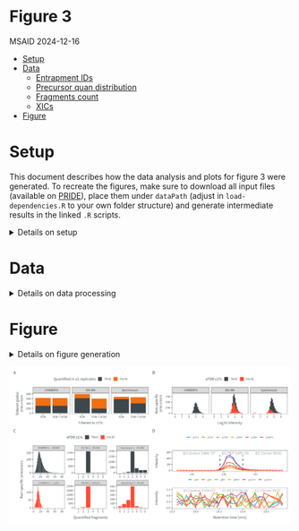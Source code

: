 # Figure 3
MSAID
2024-12-16

- [Setup](#setup)
- [Data](#data)
  - [Entrapment IDs](#entrapment-ids)
  - [Precursor quan distribution](#precursor-quan-distribution)
  - [Fragments count](#fragments-count)
  - [XICs](#xics)
- [Figure](#figure)

# Setup

This document describes how the data analysis and plots for figure 3
were generated. To recreate the figures, make sure to download all input
files (available on
[PRIDE](https://www.ebi.ac.uk/pride/archive?keyword=PXD053241)), place
them under `dataPath` (adjust in `load-dependencies.R` to your own
folder structure) and generate intermediate results in the linked `.R`
scripts.

<details>
<summary>
Details on setup
</summary>

``` r
suppressMessages(source(here::here("scripts/load-dependencies.R")))
msaid_quantified <- c("TRUE" = msaid_darkgray, "FALSE" = msaid_orange)
msaid_eFDR <- c("TRUE" = msaid_darkgray, "FALSE" = msaid_red)

path <- file.path(here::here(), "figure-3")
figurePath <- file.path(dataPath, "data/figure-3")
```

</details>

# Data

<details>
<summary>
Details on data processing
</summary>

## Entrapment IDs

R code to generate input file
`figure-3A-entrapment.csv`[figure-3C-fragment-counting-prep.R](figure-3C-fragment-counting-prep.R)
and [figure-3A-entrapment-barplot.R](figure-3A-entrapment-barplot.R)

``` r
dtFdr <- fread(file.path(figurePath, "figure-3A-entrapment.csv"))
setnames(dtFdr, c("SOFTWARE", "CONDITION_MIN2_QUAN_FDR", "Survive 1%", "# of precursors in dataset"),
         c("software", "condMin2", "fdrType", "N"))
dtFdr[, fdrType := factor(fdrType, c("FDR", "eFDR"), c("FDR", "FDR + eFDR"))]
softwareLevels <- c("CHIMERYS", "DIA-NN", "SPECTRONAUT", "SPECTRONAUT_FILTERED")
softwareLabels <- c("CHIMERYS", "DIA-NN", "Spectronaut", "Spectronaut\n(curated)")
dtFdr[, software := factor(software, softwareLevels, softwareLabels)]
dtFdr[, isMin2 := factor(condMin2==2, c(T, F))]
dtFdr <- dtFdr[software %in% softwareLabels[1:3]]

dtFdr[, sum(N), keyby = .(software, fdrType, isMin2)]
```

    Key: <software, fdrType, isMin2>
           software    fdrType isMin2    V1
             <fctr>     <fctr> <fctr> <int>
     1:    CHIMERYS        FDR   TRUE 30469
     2:    CHIMERYS        FDR  FALSE 32012
     3:    CHIMERYS FDR + eFDR   TRUE 30324
     4:    CHIMERYS FDR + eFDR  FALSE 31808
     5:      DIA-NN        FDR   TRUE 61717
     6:      DIA-NN        FDR  FALSE 17509
     7:      DIA-NN FDR + eFDR   TRUE 18670
     8:      DIA-NN FDR + eFDR  FALSE 41126
     9: Spectronaut        FDR   TRUE 58029
    10: Spectronaut        FDR  FALSE  9678
    11: Spectronaut FDR + eFDR   TRUE 40610
    12: Spectronaut FDR + eFDR  FALSE 25613

``` r
p_eFdr <- ggplot(dtFdr, aes(x=fdrType, y=N, fill=isMin2)) +
  geom_bar(stat = "identity", position = position_stack(reverse = T)) +
  facet_grid(cols = vars(software)) +
  scale_y_continuous(labels = label_number(scale_cut = cut_short_scale())) +
  scale_fill_manual("Quantified in ≥2 replicates", values = msaid_quantified) +
  theme(legend.position = "top") +
  xlab("Filtered to ≤1%") + ylab("Dataset global\nprecursors")

round(dtFdr[software == 'CHIMERYS' & fdrType == 'FDR' & 
              condMin2 == 2, sum(N)] /
        dtFdr[software == 'CHIMERYS' & fdrType == 'FDR', sum(N)] * 100, 0)
```

    [1] 49

``` r
round(dtFdr[software == 'CHIMERYS' & fdrType == 'FDR + eFDR' & 
              condMin2 == 2, sum(N)] /
        dtFdr[software == 'CHIMERYS' & fdrType == 'FDR + eFDR', sum(N)] * 100, 0)
```

    [1] 49

``` r
round(dtFdr[software == 'Spectronaut' & fdrType == 'FDR' & 
              condMin2 == 2, sum(N)] /
        dtFdr[software == 'Spectronaut' & fdrType == 'FDR', sum(N)] * 100, 0)
```

    [1] 86

``` r
round(dtFdr[software == 'Spectronaut' & fdrType == 'FDR + eFDR' & 
              condMin2 == 2, sum(N)] /
        dtFdr[software == 'Spectronaut' & fdrType == 'FDR + eFDR', sum(N)] * 100, 0)
```

    [1] 61

``` r
round(dtFdr[software == 'DIA-NN' & fdrType == 'FDR' & 
              condMin2 == 2, sum(N)] /
        dtFdr[software == 'DIA-NN' & fdrType == 'FDR', sum(N)] * 100, 0)
```

    [1] 78

``` r
round(dtFdr[software == 'DIA-NN' & fdrType == 'FDR + eFDR' & 
              condMin2 == 2, sum(N)] /
        dtFdr[software == 'DIA-NN' & fdrType == 'FDR + eFDR', sum(N)] * 100, 0)
```

    [1] 31

## Precursor quan distribution

[R code to generate input file
`figure-3B-quan.csv`](figure-3A-entrapment-barplot.R)

``` r
dtQuanPrec <- fread(file.path(figurePath, "figure-3B-quan.csv"))
softwareLevels <- c("CHIMERYS", "DIA-NN", "SPECTRONAUT", "SPECTRONAUT_FILTERED")
softwareLabels <- c("CHIMERYS", "DIA-NN", "Spectronaut", "Spectronaut\n(curated)")
dtQuanPrec[, SOFTWARE := factor(SOFTWARE, softwareLevels, softwareLabels)]
dtQuanPrec[SOFTWARE != "CHIMERYS", ENTRAPMENT_Q_VALUE := ENTRAPMENT_Q_VALUE_1]
dtQuanPrec[, isEfdr001 := factor(ENTRAPMENT_Q_VALUE <= 0.01, c(T, F))]
dtQuanPrec <- dtQuanPrec[Q_VALUE<=0.01 & SOFTWARE %in% softwareLabels[1:3]]

p_quanPrec <- ggplot(dtQuanPrec, aes(x=log10(QUAN), fill=isEfdr001)) +
  geom_histogram(binwidth = 0.25) +
  facet_grid(cols = vars(SOFTWARE)) +
  scale_x_continuous(breaks = breaks_extended(7)) +
  scale_y_continuous(labels = label_number(scale_cut = cut_short_scale())) +
  scale_fill_manual("eFDR ≤1%", values = msaid_eFDR) +
  theme(legend.position = "top") +
  xlab("Log10 intensity") + ylab("Run-specific\nprecursors")
```

## Fragments count

R code to generate input file
`figure-3C-fragments.csv`[figure-3C-fragment-counting-prep.R](figure-3C-fragment-counting-prep.R)
and [figure-3C-fragment-counting.R](figure-3C-fragment-counting.R)

``` r
dtFragCount <- fread(file.path(figurePath, "figure-3C-fragments.csv"))
softwareLabels <- c("CHIMERYS", "DIA-NN", "Spectronaut")
dtFragCount[, SOFTWARE := factor(SOFTWARE, softwareLabels)]
facetLabels <- dtFragCount[order(-isEfdr), unique(facetLabel)]
dtFragCount[, facetLabel := factor(facetLabel, facetLabels)]
dtFragCount[, isEfdr := factor(isEfdr, c(TRUE, FALSE))]

p_fragQuan <- ggplot(dtFragCount, aes(x=FRAGS, y=N, fill=isEfdr)) +
  geom_bar(stat = "identity") +
  facet_wrap(~ facetLabel, scales = "free") +
  scale_fill_manual("eFDR ≤1%", values = msaid_eFDR) +
  scale_y_continuous(labels = label_number(scale_cut = cut_short_scale())) +
  scale_x_continuous(breaks = pretty_breaks(n = 6)) +
  xlab("Quantified fragments") + ylab("Run-specific precursors") +
  theme(legend.position = "top", strip.text = element_text(size=4))
```

## XICs

[R code to generate input files `figure-3D-xic-good.csv` and
`figure-3D-xic-bad.csv`](figure-3D-xics.R)

``` r
xicGood <- fread(file.path(figurePath, "figure-3D-xic-good.csv"))

IonLabelGoodLevels <- xicGood[, unique(IonLabel)][1L:6L]
IonLabelGoodLevelsLabel <- gsub("^\\[\\[(.*)\\].*\\]$", "\\1", IonLabelGoodLevels)
xicGood[, IonLabel := factor(IonLabel, IonLabelGoodLevels, IonLabelGoodLevelsLabel)]
rtGood <- xicGood[, c(unique(EG.StartRT), unique(EG.EndRT))]
labelGood <-
  paste0("EG.Qvalue ", format(unique(xicGood$Q_VALUE), digits = 3), "        ",
         "EG.PEP ", format(3.972671e-05, digits = 3), "        ",
         "EG.Cscore ", format(unique(xicGood$SVMSCORE), digits = 4))

p_xic_good <- ggplot(xicGood, aes(x=RT, y=Intensity, color=IonLabel)) +
  geom_line() +
  geom_point(size = 0.25) +
  annotate("line", x = rtGood[1], y = c(0, max(xicGood$Intensity)),
           linetype = "dashed", color = msaid_darkgray) +
  annotate("line", x = rtGood[2], y = c(0, max(xicGood$Intensity)),
           linetype = "dashed", color = msaid_darkgray) +
  scale_y_continuous(labels = label_number(scale_cut = cut_short_scale()),
                     limits = c(0, max(xicGood$Intensity)*1.25)) +
  scale_color_manual(NULL, values = msaid_col) +
  xlab(NULL) + ylab("Intensity") +
  annotate("text", x=mean(xicGood$RT), y=max(xicGood$Intensity)*1.25*0.9, hjust=0.475,
           label = labelGood, family="Montserrat Light", color=msaid_darkgray, size=6/.pt) +
  guides("color" = guide_legend(nrow = 1)) +
  theme(legend.position = "top", plot.background = element_rect("transparent", NA))


xicEmpty <- fread(file.path(figurePath, "figure-3D-xic-bad.csv"))

IonLabelEmptyLevels <- xicEmpty[, unique(IonLabel)][c(3, 4, 5, 6, 1, 2)]
IonLabelEmptyLevelsLabel <- gsub("^\\[\\[(.*)\\].*\\]$", "\\1", IonLabelEmptyLevels)
xicEmpty[, IonLabel := factor(IonLabel, IonLabelEmptyLevels, IonLabelEmptyLevelsLabel)]
rtEmpty <- xicEmpty[, c(unique(EG.StartRT), unique(EG.EndRT))]
labelEmpty <-
  paste0("EG.Qvalue ", format(unique(xicEmpty$Q_VALUE), digits = 3), "        ",
         "EG.PEP ", format(9.172532e-05, digits = 3), "        ",
         "EG.Cscore ", format(unique(xicEmpty$SVMSCORE), digits = 4))

p_xic_empty <- ggplot(xicEmpty, aes(x=RT, y=Intensity, color=IonLabel)) +
  geom_line() +
  geom_point(size = 0.25) +
  annotate("line", x = rtEmpty[1], y = c(0, 1), linetype = "dashed", color = msaid_darkgray) +
  annotate("line", x = rtEmpty[2], y = c(0, 1), linetype = "dashed", color = msaid_darkgray) +
  scale_y_continuous(labels = label_number(scale_cut = cut_short_scale()),
                     limits = c(0, max(xicEmpty$Intensity)*1.25)) +
  scale_color_manual(NULL, values = msaid_col) +
  xlab("Retention time [min]") + ylab("Intensity") +
  annotate("text", x=mean(xicEmpty$RT), y=max(xicEmpty$Intensity)*1.25*0.9, hjust=0.475,
           label = labelEmpty, family="Montserrat Light", color=msaid_darkgray, size=6/.pt) +
  guides("color" = guide_legend(nrow = 1)) +
  theme(legend.position = "top", plot.background = element_rect("transparent", NA))
```

</details>

# Figure

<details>
<summary>
Details on figure generation
</summary>

``` r
layout_annotation <- list(c("A", "B", "C", "D", ""))
layout_design <- "AAABBB\nCCCDDD\nCCCEEE\nCCCFFF"

p_DIA <- p_eFdr + p_quanPrec + p_fragQuan + p_xic_good + plot_spacer() + p_xic_empty +
  plot_layout(heights = c(1, 1, -0.6, 1), design = layout_design) +
  plot_annotation(tag_levels = layout_annotation)

suppressWarnings(ggsave2(file.path(path, "figure-3.pdf"), plot = p_DIA,
                         width = 180, height = 100, units = "mm", device = cairo_pdf))
suppressWarnings(ggsave2(file.path(path, "figure-3.png"), plot = p_DIA,
                         width = 180, height = 100, units = "mm"))
```

</details>

![figure-3](figure-3.png)
